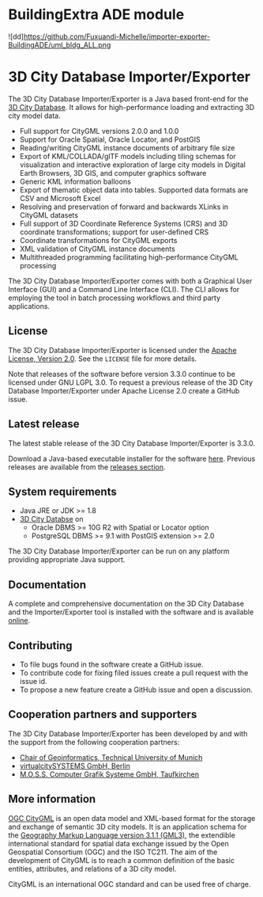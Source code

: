 BuildingExtra ADE module 
=====
![dd]https://github.com/Fuxuandi-Michelle/importer-exporter-BuildingADE/uml_bldg_ALL.png

3D City Database Importer/Exporter
==================================

The 3D City Database Importer/Exporter is a Java based front-end for the [3D City Database](https://github.com/3dcitydb/3dcitydb). It allows for high-performance loading and extracting 3D city model data.

* Full support for CityGML versions 2.0.0 and 1.0.0
* Support for Oracle Spatial, Oracle Locator, and PostGIS
* Reading/writing CityGML instance documents of arbitrary file size
* Export of KML/COLLADA/glTF models including tiling schemas for 
  visualization and interactive exploration of large city models
  in Digital Earth Browsers, 3D GIS, and computer graphics software
* Generic KML information balloons
* Export of thematic object data into tables. Supported data formats are
  CSV and Microsoft Excel
* Resolving and preservation of forward and backwards XLinks in 
  CityGML datasets
* Full support of 3D Coordinate Reference Systems (CRS) and 3D 
  coordinate transformations; support for user-defined CRS 
* Coordinate transformations for CityGML exports
* XML validation of CityGML instance documents
* Multithreaded programming facilitating high-performance CityGML 
  processing

The 3D City Database Importer/Exporter comes with both a Graphical User Interface (GUI) and a Command Line Interface (CLI). The CLI 
allows for employing the tool in batch processing workflows and third party applications.

License
-------
The 3D City Database Importer/Exporter is licensed under the [Apache License, Version 2.0](http://www.apache.org/licenses/LICENSE-2.0). See the `LICENSE` file for more details.

Note that releases of the software before version 3.3.0 continue to be licensed under GNU LGPL 3.0. To request a previous release of the 3D City Database Importer/Exporter under Apache License 2.0 create a GitHub issue.

Latest release
--------------
The latest stable release of the 3D City Database Importer/Exporter is 3.3.0.

Download a Java-based executable installer for the software [here](https://github.com/3dcitydb/importer-exporter/releases/download/v3.3.0/3DCityDB-Importer-Exporter-3.3-Setup.jar). Previous releases are available from the [releases section](https://github.com/3dcitydb/importer-exporter/releases).

System requirements
-------------------
* Java JRE or JDK >= 1.8
* [3D City Databse](https://github.com/3dcitydb/3dcitydb) on
  - Oracle DBMS >= 10G R2 with Spatial or Locator option
  - PostgreSQL DBMS >= 9.1 with PostGIS extension >= 2.0
  
The 3D City Database Importer/Exporter can be run on any platform providing appropriate Java support. 

Documentation
-------------
A complete and comprehensive documentation on the 3D City Database and the Importer/Exporter tool is installed with the software and is available [online](http://www.3dcitydb.org/3dcitydb/documentation/).

Contributing
------------
* To file bugs found in the software create a GitHub issue.
* To contribute code for fixing filed issues create a pull request with the issue id.
* To propose a new feature create a GitHub issue and open a discussion.

Cooperation partners and supporters  
-----------------------------------

The 3D City Database Importer/Exporter has been developed by and with the support from the following cooperation partners:

* [Chair of Geoinformatics, Technical University of Munich](https://www.gis.bgu.tum.de/)
* [virtualcitySYSTEMS GmbH, Berlin](http://www.virtualcitysystems.de/)
* [M.O.S.S. Computer Grafik Systeme GmbH, Taufkirchen](http://www.moss.de/)

More information
----------------
[OGC CityGML](http://www.opengeospatial.org/standards/citygml) is an open data model and XML-based format for the storage and exchange of semantic 3D city models. It is an application schema for the [Geography Markup Language version 3.1.1 (GML3)](http://www.opengeospatial.org/standards/gml), the extendible international standard for spatial data exchange issued by the Open Geospatial Consortium (OGC) and the ISO TC211. The aim of the development of CityGML is to reach a common definition of the basic entities, attributes, and relations of a 3D city model.

CityGML is an international OGC standard and can be used free of charge.
